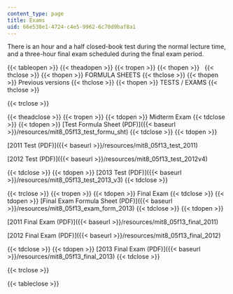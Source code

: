 ```yaml
---
content_type: page
title: Exams
uid: 66e538e1-4724-c4e5-9962-6c70d9baf8a1
---
```


There is an hour and a half closed-book test during the normal lecture time, and a three-hour final exam scheduled during the final exam period.

{{< tableopen >}}
{{< theadopen >}}
{{< tropen >}}
{{< thopen >}}
 
{{< thclose >}}
{{< thopen >}}
FORMULA SHEETS
{{< thclose >}}
{{< thopen >}}
Previous versions
{{< thclose >}}
{{< thopen >}}
TESTS / EXAMS
{{< thclose >}}

{{< trclose >}}

{{< theadclose >}}
{{< tropen >}}
{{< tdopen >}}
Midterm Exam
{{< tdclose >}}
{{< tdopen >}}
[Test Formula Sheet (PDF)]({{< baseurl >}}/resources/mit8_05f13_test_formu_sht)
{{< tdclose >}}
{{< tdopen >}}


[2011 Test (PDF)]({{< baseurl >}}/resources/mit8_05f13_test_2011)

[2012 Test (PDF)]({{< baseurl >}}/resources/mit8_05f13_test_2012v4)


{{< tdclose >}}
{{< tdopen >}}
[2013 Test (PDF)]({{< baseurl >}}/resources/mit8_05f13_test_2013_v3)
{{< tdclose >}}

{{< trclose >}}
{{< tropen >}}
{{< tdopen >}}
Final Exam
{{< tdclose >}}
{{< tdopen >}}
[Final Exam Formula Sheet (PDF)]({{< baseurl >}}/resources/mit8_05f13_exam_form_2013)
{{< tdclose >}}
{{< tdopen >}}


[2011 Final Exam (PDF)]({{< baseurl >}}/resources/mit8_05f13_final_2011)

[2012 Final Exam (PDF)]({{< baseurl >}}/resources/mit8_05f13_final_2012)


{{< tdclose >}}
{{< tdopen >}}
[2013 Final Exam (PDF)]({{< baseurl >}}/resources/mit8_05f13_final_2013)
{{< tdclose >}}

{{< trclose >}}

{{< tableclose >}}